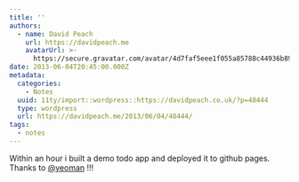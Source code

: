 ```yaml
---
title: ''
authors:
  - name: David Peach
    url: https://davidpeach.me
    avatarUrl: >-
      https://secure.gravatar.com/avatar/4d7faf5eee1f055a85788c44936b8995eaab6dfb004e7854ec747ccb272e91ee?s=96&d=mm&r=g
date: 2013-06-04T20:45:00.000Z
metadata:
  categories:
    - Notes
  uuid: 11ty/import::wordpress::https://davidpeach.co.uk/?p=48444
  type: wordpress
  url: https://davidpeach.me/2013/06/04/48444/
tags:
  - notes
---
```

Within an hour i built a demo todo app and deployed it to github pages. Thanks to [@yeoman](https://twitter.com/yeoman) !!!